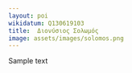 ```yaml
---
layout: poi
wikidatum: Q130619103
title:  Διονύσιος Σολωμός
image: assets/images/solomos.png
---
```


Sample text 